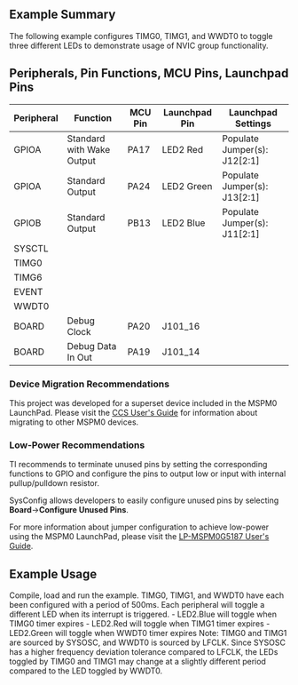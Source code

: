 ## Example Summary

The following example configures TIMG0, TIMG1, and WWDT0 to toggle three
different LEDs to demonstrate usage of NVIC group functionality.

## Peripherals, Pin Functions, MCU Pins, Launchpad Pins
| Peripheral | Function | MCU Pin | Launchpad Pin | Launchpad Settings |
| --- | --- | --- | --- | --- |
| GPIOA | Standard with Wake Output | PA17 | LED2 Red | Populate Jumper(s): J12[2:1] |
| GPIOA | Standard Output | PA24 | LED2 Green | Populate Jumper(s): J13[2:1] |
| GPIOB | Standard Output | PB13 | LED2 Blue | Populate Jumper(s): J11[2:1] |
| SYSCTL |  |  |  |  |
| TIMG0 |  |  |  |  |
| TIMG6 |  |  |  |  |
| EVENT |  |  |  |  |
| WWDT0 |  |  |  |  |
| BOARD | Debug Clock | PA20 | J101_16 |  |
| BOARD | Debug Data In Out | PA19 | J101_14 |  |

### Device Migration Recommendations
This project was developed for a superset device included in the MSPM0 LaunchPad. Please
visit the [CCS User's Guide](https://software-dl.ti.com/msp430/esd/MSPM0-SDK/latest/docs/english/tools/ccs_ide_guide/doc_guide/doc_guide-srcs/ccs_ide_guide.html#sysconfig-project-migration)
for information about migrating to other MSPM0 devices.

### Low-Power Recommendations
TI recommends to terminate unused pins by setting the corresponding functions to
GPIO and configure the pins to output low or input with internal
pullup/pulldown resistor.

SysConfig allows developers to easily configure unused pins by selecting **Board**→**Configure Unused Pins**.

For more information about jumper configuration to achieve low-power using the
MSPM0 LaunchPad, please visit the [LP-MSPM0G5187 User's Guide](https://www.ti.com/lit/slau967).

## Example Usage
Compile, load and run the example.
TIMG0, TIMG1, and WWDT0 have each been configured with a period of 500ms. Each
peripheral will toggle a different LED when its interrupt is triggered.
    - LED2.Blue will toggle when TIMG0 timer expires
    - LED2.Red will toggle when TIMG1 timer expires
    - LED2.Green will toggle when WWDT0 timer expires
Note: TIMG0 and TIMG1 are sourced by SYSOSC, and WWDT0 is sourced by LFCLK.
Since SYSOSC has a higher frequency deviation tolerance compared to LFCLK, the
LEDs toggled by TIMG0 and TIMG1 may change at a slightly different period
compared to the LED toggled by WWDT0.
